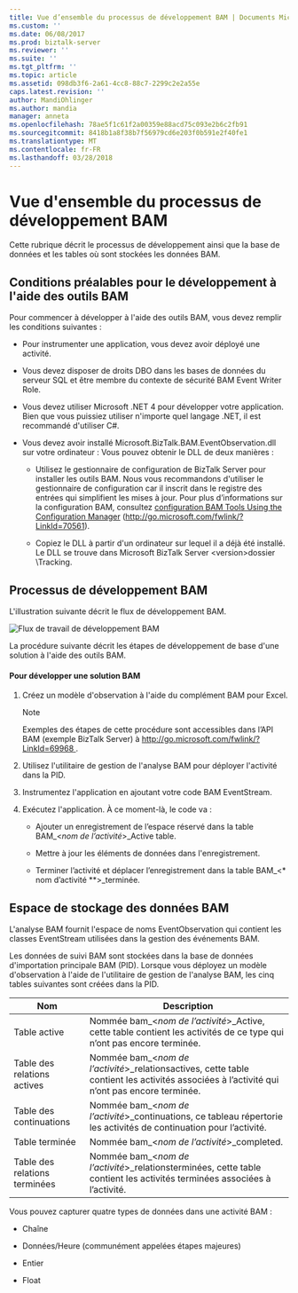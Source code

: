 ```yaml
---
title: Vue d’ensemble du processus de développement BAM | Documents Microsoft
ms.custom: ''
ms.date: 06/08/2017
ms.prod: biztalk-server
ms.reviewer: ''
ms.suite: ''
ms.tgt_pltfrm: ''
ms.topic: article
ms.assetid: 098db3f6-2a61-4cc8-88c7-2299c2e2a55e
caps.latest.revision: ''
author: MandiOhlinger
ms.author: mandia
manager: anneta
ms.openlocfilehash: 78ae5f1c61f2a00359e88acd75c093e2b6c2fb91
ms.sourcegitcommit: 8418b1a8f38b7f56979cd6e203f0b591e2f40fe1
ms.translationtype: MT
ms.contentlocale: fr-FR
ms.lasthandoff: 03/28/2018
---
```

# <a name="overview-of-the-bam-development-process"></a>Vue d'ensemble du processus de développement BAM
Cette rubrique décrit le processus de développement ainsi que la base de données et les tables où sont stockées les données BAM.  
  
## <a name="prerequisites-for-developing-with-bam"></a>Conditions préalables pour le développement à l'aide des outils BAM  
 Pour commencer à développer à l'aide des outils BAM, vous devez remplir les conditions suivantes :  
  
-   Pour instrumenter une application, vous devez avoir déployé une activité.  
  
-   Vous devez disposer de droits DBO dans les bases de données du serveur SQL et être membre du contexte de sécurité BAM Event Writer Role.  
  
-   Vous devez utiliser Microsoft .NET 4 pour développer votre application. Bien que vous puissiez utiliser n'importe quel langage .NET, il est recommandé d'utiliser C#.  
  
-   Vous devez avoir installé Microsoft.BizTalk.BAM.EventObservation.dll sur votre ordinateur : Vous pouvez obtenir le DLL de deux manières :  
  
    -   Utilisez le gestionnaire de configuration de BizTalk Server pour installer les outils BAM. Nous vous recommandons d'utiliser le gestionnaire de configuration car il inscrit dans le registre des entrées qui simplifient les mises à jour. Pour plus d’informations sur la configuration BAM, consultez [configuration BAM Tools Using the Configuration Manager](http://go.microsoft.com/fwlink/?LinkId=70561) (http://go.microsoft.com/fwlink/?LinkId=70561).  
  
    -   Copiez le DLL à partir d'un ordinateur sur lequel il a déjà été installé. Le DLL se trouve dans Microsoft BizTalk Server \<version\>dossier \Tracking.  
  
## <a name="bam-development-process"></a>Processus de développement BAM  
 L'illustration suivante décrit le flux de développement BAM.  
  
 ![Flux de travail de développement BAM](../core/media/dwb-bamdevelopmentflowc.gif "dwb_bamdevelopmentflowc")  
  
 La procédure suivante décrit les étapes de développement de base d'une solution à l'aide des outils BAM.  
  
#### <a name="to-develop-a-bam-enabled-solution"></a>Pour développer une solution BAM  
  
1.  Créez un modèle d'observation à l'aide du complément BAM pour Excel.  
  
    > [!NOTE]
    >  Exemples des étapes de cette procédure sont accessibles dans l’API BAM (exemple BizTalk Server) à [ http://go.microsoft.com/fwlink/?LinkId=69968 ](http://go.microsoft.com/fwlink/?LinkId=69968).  
  
2.  Utilisez l'utilitaire de gestion de l'analyse BAM pour déployer l'activité dans la PID.  
  
3.  Instrumentez l'application en ajoutant votre code BAM EventStream.  
  
4.  Exécutez l'application. À ce moment-là, le code va :  
  
    -   Ajouter un enregistrement de l’espace réservé dans la table BAM_\<*nom de l’activité*\>_Active table.  
  
    -   Mettre à jour les éléments de données dans l'enregistrement.  
  
    -   Terminer l’activité et déplacer l’enregistrement dans la table BAM_\<* nom d’activité **\>_terminée.  
  
## <a name="where-bam-data-is-stored"></a>Espace de stockage des données BAM  
 L'analyse BAM fournit l'espace de noms EventObservation qui contient les classes EventStream utilisées dans la gestion des événements BAM.  
  
 Les données de suivi BAM sont stockées dans la base de données d'importation principale BAM (PID). Lorsque vous déployez un modèle d'observation à l'aide de l'utilitaire de gestion de l'analyse BAM, les cinq tables suivantes sont créées dans la PID.  
  
|Nom| Description|  
|----------|-----------------|  
|Table active|Nommée bam_\<*nom de l’activité*\>_Active, cette table contient les activités de ce type qui n’ont pas encore terminée.|  
|Table des relations actives|Nommée bam_\<*nom de l’activité*\>_relationsactives, cette table contient les activités associées à l’activité qui n’ont pas encore terminée.|  
|Table des continuations|Nommée bam_\<*nom de l’activité*\>_continuations, ce tableau répertorie les activités de continuation pour l’activité.|  
|Table terminée|Nommée bam_\<*nom de l’activité*\>_completed.|  
|Table des relations terminées|Nommée bam_\<*nom de l’activité*\>_relationsterminées, cette table contient les activités terminées associées à l’activité.|  
  
 Vous pouvez capturer quatre types de données dans une activité BAM :  
  
-   Chaîne  
  
-   Données/Heure (communément appelées étapes majeures)  
  
-   Entier  
  
-   Float